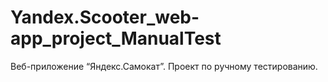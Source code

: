 # Yandex.Scooter_web-app_project_ManualTest
Веб-приложение “Яндекс.Самокат”. Проект по ручному тестированию.
